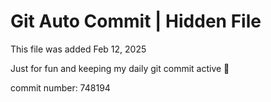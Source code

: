 # Git Auto Commit | Hidden File

This file was added Feb 12, 2025

Just for fun and keeping my daily git commit active 🤪

commit number: 748194
